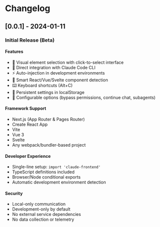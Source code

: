 # Changelog

## [0.0.1] - 2024-01-11

### Initial Release (Beta)

#### Features
- 🎯 Visual element selection with click-to-select interface
- 🤖 Direct integration with Claude Code CLI
- ⚡ Auto-injection in development environments
- 🎨 Smart React/Vue/Svelte component detection
- ⌨️ Keyboard shortcuts (Alt+C)
- 💾 Persistent settings in localStorage
- 🔧 Configurable options (bypass permissions, continue chat, subagents)

#### Framework Support
- Next.js (App Router & Pages Router)
- Create React App
- Vite
- Vue 3
- Svelte
- Any webpack/bundler-based project

#### Developer Experience
- Single-line setup: `import 'claude-frontend'`
- TypeScript definitions included
- Browser/Node conditional exports
- Automatic development environment detection

#### Security
- Local-only communication
- Development-only by default
- No external service dependencies
- No data collection or telemetry